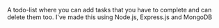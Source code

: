 A todo-list where you can add tasks that you have to complete and can delete them too. I've made this using Node.js, Express.js and MongoDB
